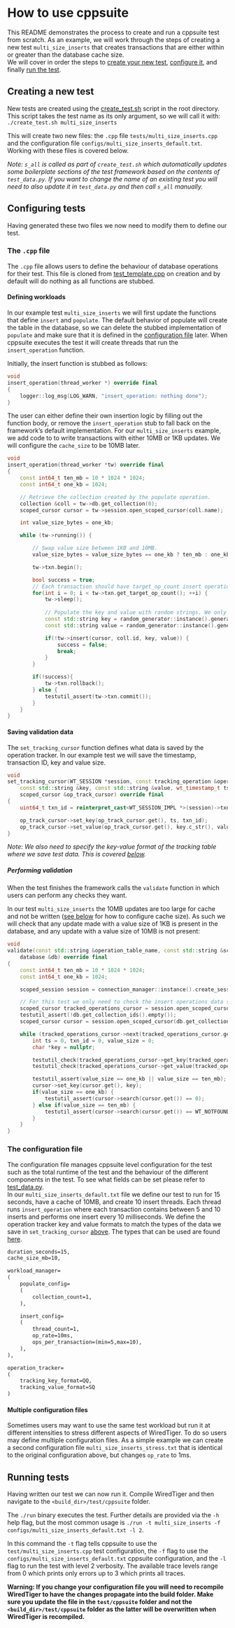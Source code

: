 # How to use cppsuite
This README demonstrates the process to create and run a cppsuite test from scratch. As an example, we will work through the steps of creating a new test `multi_size_inserts` that creates transactions that are either within or greater than the database cache size.  
We will cover in order the steps to [create your new test](#creating-a-new-test), [configure it](#configuring-tests), and finally [run the test](#running-tests).

## Creating a new test
New tests are created using the [create_test.sh](./create_test.sh) script in the root directory. This script takes the test name as its only argument, so we will call it with:  
`./create_test.sh multi_size_inserts`  

This will create two new files: the `.cpp` file `tests/multi_size_inserts.cpp` and the configuration file `configs/multi_size_inserts_default.txt`. Working with these files is covered below.  

*Note: `s_all` is called as part of `create_test.sh` which automatically updates some boilerplate sections of the test framework based on the contents of `test_data.py`. If you want to change the name of an existing test you will need to also update it in `test_data.py` and then call `s_all` manually.*

## Configuring tests
Having generated these two files we now need to modify them to define our test.

### The `.cpp` file

The `.cpp` file allows users to define the behaviour of database operations for their test. This file is cloned from [test_template.cpp](tests/test_template.cpp) on creation and by default will do nothing as all functions are stubbed.

#### Defining workloads
In our example test `multi_size_inserts` we will first update the functions that define `insert` and `populate`.
The default behavior of populate will create the table in the database, so we can delete the stubbed implementation of `populate` and make sure that it is defined in the [configuration file](#the-configuration-file) later.
When cppsuite executes the test it will create threads that run the `insert_operation` function.  

Initially, the insert function is stubbed as follows:
```cpp
void
insert_operation(thread_worker *) override final
{
    logger::log_msg(LOG_WARN, "insert_operation: nothing done");
}
```
The user can either define their own insertion logic by filling out the function body, or remove the `insert_operation` stub to fall back on the framework’s default implementation.
For our `multi_size_inserts` example, we add code to to write transactions with either 10MB or 1KB updates. We will configure the `cache_size` to be 10MB later.

```cpp
void
insert_operation(thread_worker *tw) override final
{
    const int64_t ten_mb = 10 * 1024 * 1024;
    const int64_t one_kb = 1024;

    // Retrieve the collection created by the populate operation.
    collection &coll = tw->db.get_collection(0);
    scoped_cursor cursor = tw->session.open_scoped_cursor(coll.name);

    int value_size_bytes = one_kb;

    while (tw->running()) {

        // Swap value size between 1KB and 10MB.
        value_size_bytes = value_size_bytes == one_kb ? ten_mb : one_kb;

        tw->txn.begin();

        bool success = true;
        // Each transaction should have target_op_count insert operations. This value is set in the configuration file
        for(int i = 0; i < tw->txn.get_target_op_count(); ++i) {
            tw->sleep();
    
            // Populate the key and value with random strings. We only use the size of the value in this test
            const std::string key = random_generator::instance().generate_pseudo_random_string(tw->key_size);
            const std::string value = random_generator::instance().generate_pseudo_random_string(value_size_bytes);

            if(!tw->insert(cursor, coll.id, key, value)) {
                success = false;
                break;
            }
        }

        if(!success){
            tw->txn.rollback();
        } else {
            testutil_assert(tw->txn.commit());
        }
    }
}
```


#### Saving validation data
The `set_tracking_cursor` function defines what data is saved by the operation tracker. 
In our example test we will save the timestamp, transaction ID, key and value size.

```cpp
void
set_tracking_cursor(WT_SESSION *session, const tracking_operation &operation, const uint64_t &collection_id,
    const std::string &key, const std::string &value, wt_timestamp_t ts,
    scoped_cursor &op_track_cursor) override final
{
    uint64_t txn_id = reinterpret_cast<WT_SESSION_IMPL *>(session)->txn->id;

    op_track_cursor->set_key(op_track_cursor.get(), ts, txn_id);
    op_track_cursor->set_value(op_track_cursor.get(), key.c_str(), value.size());
}
```
*Note: We also need to specify the key-value format of the tracking table where we save test data. This is covered [below](#the-configuration-file).*

##### Performing validation
When the test finishes the framework calls the `validate` function in which users can perform any checks they want. 

In our test `multi_size_inserts` the 10MB updates are too large for cache and not be written ([see below](#the-configuration-file) for how to configure cache size). As such we will check that any update made with a value size of 1KB is present in the database, and any update with a value size of 10MB is not present:

```cpp
void
validate(const std::string &operation_table_name, const std::string &schema_table_name,
    database &db) override final
{
    const int64_t ten_mb = 10 * 1024 * 1024;
    const int64_t one_kb = 1024;

    scoped_session session = connection_manager::instance().create_session();

    // For this test we only need to check the insert operations data saved by the operation tracker.
    scoped_cursor tracked_operations_cursor = session.open_scoped_cursor(operation_table_name);
    testutil_assert(!db.get_collection_ids().empty());
    scoped_cursor cursor = session.open_scoped_cursor(db.get_collection(0).name);

    while (tracked_operations_cursor->next(tracked_operations_cursor.get()) == 0) {
        int ts = 0, txn_id = 0, value_size = 0;
        char *key = nullptr;

        testutil_check(tracked_operations_cursor->get_key(tracked_operations_cursor.get(), &ts, &txn_id));
        testutil_check(tracked_operations_cursor->get_value(tracked_operations_cursor.get(), &key, &value_size));

        testutil_assert(value_size == one_kb || value_size == ten_mb);
        cursor->set_key(cursor.get(), key);
        if(value_size == one_kb) {
            testutil_assert(cursor->search(cursor.get()) == 0);
        } else if(value_size == ten_mb) {
            testutil_assert(cursor->search(cursor.get()) == WT_NOTFOUND);
        }
    }
}
```

### The configuration file

The configuration file manages cppsuite level configuration for the test such as the total runtime of the test and the behaviour of the different components in the test. To see what fields can be set please refer to [test_data.py](../../dist/test_data.py).  
In our `multi_size_inserts_default.txt` file we define our test to run for 15 seconds, have a cache of 10MB, and create 10 insert threads. Each thread runs `insert_operation` where each transaction contains between 5 and 10 inserts and performs one insert every 10 milliseconds.
We define the operation tracker key and value formats to match the types of the data we save in `set_tracking_cursor` [above](#saving-validation-data). The types that can be used are found [here](https://source.wiredtiger.com/develop/schema.html#schema_format_types).

```txt
duration_seconds=15,
cache_size_mb=10,

workload_manager=
(
    populate_config=
    (
        collection_count=1,
    ),

    insert_config=
    (
        thread_count=1,
        op_rate=10ms,
        ops_per_transaction=(min=5,max=10),
    ),
),

operation_tracker=
(
    tracking_key_format=QQ,
    tracking_value_format=SQ
)
```

#### Multiple configuration files
Sometimes users may want to use the same test workload but run it at different intensities to stress different aspects of WiredTiger. To do so users may define multiple configuration files. As a simple example we can create a second configuration file `multi_size_inserts_stress.txt` that is identical to the original configuration above, but changes `op_rate` to 1ms.


## Running tests
Having written our test we can now run it. Compile WiredTiger and then navigate to the `<build_dir>/test/cppsuite` folder.  

The `./run` binary executes the test. Further details are provided via the `-h` help flag, but the most common usage is 
`./run -t multi_size_inserts -f configs/multi_size_inserts_default.txt -l 2`.  

In this command the `-t` flag tells cppsuite to use the `test/multi_size_inserts.cpp` test configuration, the `-f` flag to use the `configs/multi_size_inserts_default.txt` cppsuite configuration, and the `-l` flag to run the test with level 2 verbosity. The available trace levels range from 0 which prints only errors up to 3 which prints all traces.

**Warning: If you change your configuration file you will need to recompile WiredTiger to have the changes propagate into the build folder. Make sure you update the file in the `test/cppsuite` folder and not the `<build_dir>/test/cppsuite` folder as the latter will be overwritten when WiredTiger is recompiled.**
